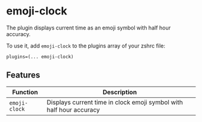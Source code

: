 # emoji-clock

The plugin displays current time as an emoji symbol with half hour accuracy.

To use it, add `emoji-clock` to the plugins array of your zshrc file:

```
plugins=(... emoji-clock)
```

## Features

| Function      | Description                                                         |
| ------------- | ------------------------------------------------------------------- |
| `emoji-clock` | Displays current time in clock emoji symbol with half hour accuracy |
